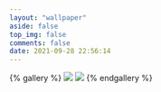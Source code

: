 ```yaml
---
layout: "wallpaper"
aside: false
top_img: false
comments: false
date: 2021-09-28 22:56:14
---
```


{% gallery %}
![](https://s1.imagehub.cc/images/2022/08/27/4k_6a5147f98f07a8e2.jpg)
![](https://s1.imagehub.cc/images/2022/08/27/5K_.jpg)
{% endgallery %}

